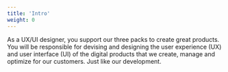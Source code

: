 ```yaml
---
title: 'Intro'
weight: 0
---
```


As a UX/UI designer, you support our three packs to create great products. You will be responsible for devising and designing the user experience (UX) and user interface (UI) of the digital products that we create, manage and optimize for our customers. Just like our development.